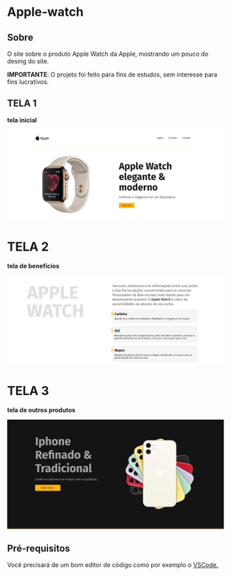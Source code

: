 # Apple-watch
## Sobre
O site sobre o produto Apple Watch da Apple, mostrando um pouco do desing do site.<br>

**IMPORTANTE**: O projeto foi feito para fins de estudos, sem interesse para fins lucrativos.

## TELA 1
**tela inicial**
<div>
<img src="https://github.com/Murilo-Nep0muceno/Apple-watch/blob/master/imgs/tela-github/tela_1.png" widht="700px"/> 
</div>

# TELA 2
**tela de benefícios**
<div>
<img src="https://github.com/Murilo-Nep0muceno/Apple-watch/blob/master/imgs/tela-github/tela_2.png" widht="700px"/> 
</div>

# TELA 3
**tela de outros produtos**
<div>
<img src="https://github.com/Murilo-Nep0muceno/Apple-watch/blob/master/imgs/tela-github/tela_3.png" widht="700px"/> 
</div>

## Pré-requisitos
Você precisará de um bom editor de código como por exemplo o <a href="https://code.visualstudio.com/download">VSCode.</a> 

